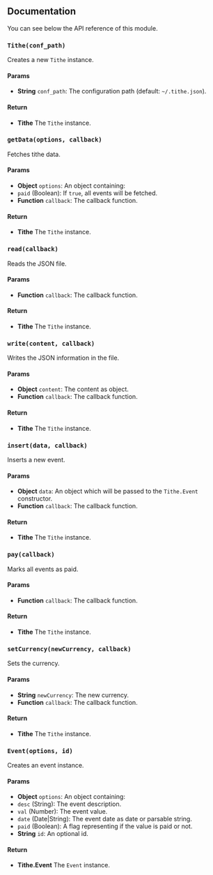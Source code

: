 ## Documentation

You can see below the API reference of this module.

### `Tithe(conf_path)`
Creates a new `Tithe` instance.

#### Params

- **String** `conf_path`: The configuration path (default: `~/.tithe.json`).

#### Return
- **Tithe** The `Tithe` instance.

### `getData(options, callback)`
Fetches tithe data.

#### Params

- **Object** `options`: An object containing:
 - `paid` (Boolean): If `true`, all events will be fetched.
- **Function** `callback`: The callback function.

#### Return
- **Tithe** The `Tithe` instance.

### `read(callback)`
Reads the JSON file.

#### Params

- **Function** `callback`: The callback function.

#### Return
- **Tithe** The `Tithe` instance.

### `write(content, callback)`
Writes the JSON information in the file.

#### Params

- **Object** `content`: The content as object.
- **Function** `callback`: The callback function.

#### Return
- **Tithe** The `Tithe` instance.

### `insert(data, callback)`
Inserts a new event.

#### Params

- **Object** `data`: An object which will be passed to the `Tithe.Event` constructor.
- **Function** `callback`: The callback function.

#### Return
- **Tithe** The `Tithe` instance.

### `pay(callback)`
Marks all events as paid.

#### Params

- **Function** `callback`: The callback function.

#### Return
- **Tithe** The `Tithe` instance.

### `setCurrency(newCurrency, callback)`
Sets the currency.

#### Params

- **String** `newCurrency`: The new currency.
- **Function** `callback`: The callback function.

#### Return
- **Tithe** The `Tithe` instance.

### `Event(options, id)`
Creates an event instance.

#### Params

- **Object** `options`: An object containing:
 - `desc` (String): The event description.
 - `val` (Number): The event value.
 - `date` (Date|String): The event date as date or parsable string.
 - `paid` (Boolean): A flag representing if the value is paid or not.
- **String** `id`: An optional id.

#### Return
- **Tithe.Event** The `Event` instance.

